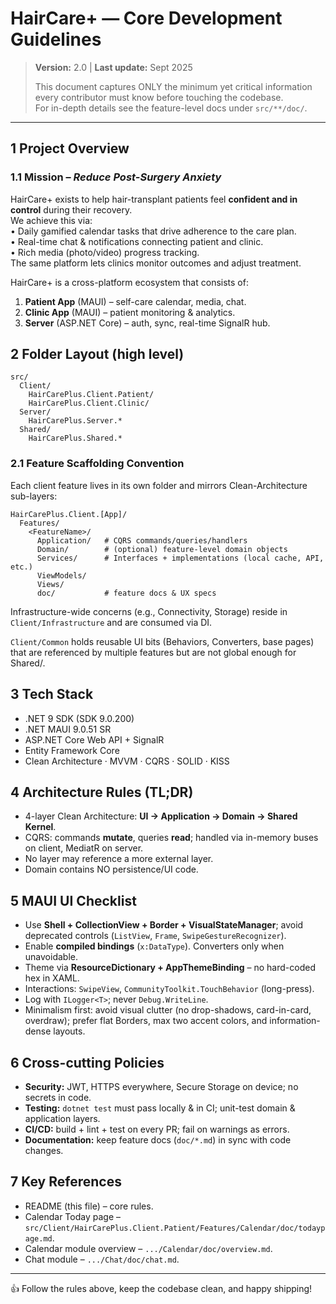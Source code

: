 # HairCare+ — Core Development Guidelines

> **Version:** 2.0   |  **Last update:** Sept 2025 
>
> This document captures ONLY the minimum yet critical information every contributor must know before touching the codebase.  
> For in-depth details see the feature-level docs under `src/**/doc/`.

---

## 1  Project Overview
### 1.1  Mission – *Reduce Post-Surgery Anxiety*
HairCare+ exists to help hair-transplant patients feel **confident and in control** during their recovery.  
We achieve this via:  
• Daily gamified calendar tasks that drive adherence to the care plan.  
• Real-time chat & notifications connecting patient and clinic.  
• Rich media (photo/video) progress tracking.  
The same platform lets clinics monitor outcomes and adjust treatment.

HairCare+ is a cross-platform ecosystem that consists of:
1. **Patient App** (MAUI) – self-care calendar, media, chat.  
2. **Clinic App** (MAUI) – patient monitoring & analytics.  
3. **Server** (ASP.NET Core) – auth, sync, real-time SignalR hub.

## 2  Folder Layout (high level)
```
src/
  Client/
    HairCarePlus.Client.Patient/
    HairCarePlus.Client.Clinic/
  Server/
    HairCarePlus.Server.*
  Shared/
    HairCarePlus.Shared.*
```

### 2.1  Feature Scaffolding Convention
Each client feature lives in its own folder and mirrors Clean-Architecture sub-layers:

```
HairCarePlus.Client.[App]/
  Features/
    <FeatureName>/
      Application/   # CQRS commands/queries/handlers
      Domain/        # (optional) feature-level domain objects
      Services/      # Interfaces + implementations (local cache, API, etc.)
      ViewModels/
      Views/
      doc/           # feature docs & UX specs
```

Infrastructure-wide concerns (e.g., Connectivity, Storage) reside in `Client/Infrastructure` and are consumed via DI.

`Client/Common` holds reusable UI bits (Behaviors, Converters, base pages) that are referenced by multiple features but are not global enough for Shared/.

## 3  Tech Stack
* .NET 9 SDK (SDK 9.0.200)
* .NET MAUI 9.0.51 SR
* ASP.NET Core Web API + SignalR  
* Entity Framework Core  
* Clean Architecture · MVVM · CQRS · SOLID · KISS

## 4  Architecture Rules (TL;DR)
* 4-layer Clean Architecture: **UI → Application → Domain → Shared Kernel**.  
* CQRS: commands **mutate**, queries **read**; handled via in-memory buses on client, MediatR on server.  
* No layer may reference a more external layer.  
* Domain contains NO persistence/UI code.

## 5  MAUI UI Checklist
* Use **Shell + CollectionView + Border + VisualStateManager**; avoid deprecated controls (`ListView`, `Frame`, `SwipeGestureRecognizer`).  
* Enable **compiled bindings** (`x:DataType`). Converters only when unavoidable.  
* Theme via **ResourceDictionary + AppThemeBinding** – no hard-coded hex in XAML.  
* Interactions: `SwipeView`, `CommunityToolkit.TouchBehavior` (long-press).  
* Log with `ILogger<T>`; never `Debug.WriteLine`.
* Minimalism first: avoid visual clutter (no drop-shadows, card-in-card, overdraw); prefer flat Borders, max two accent colors, and information-dense layouts.

## 6  Cross-cutting Policies
* **Security:** JWT, HTTPS everywhere, Secure Storage on device; no secrets in code.  
* **Testing:** `dotnet test` must pass locally & in CI; unit-test domain & application layers.  
* **CI/CD:** build + lint + test on every PR; fail on warnings as errors.  
* **Documentation:** keep feature docs (`doc/*.md`) in sync with code changes.

## 7  Key References
* README (this file) – core rules.  
* Calendar Today page – `src/Client/HairCarePlus.Client.Patient/Features/Calendar/doc/todaypage.md`.  
* Calendar module overview – `.../Calendar/doc/overview.md`.  
* Chat module – `.../Chat/doc/chat.md`.

---
👍  Follow the rules above, keep the codebase clean, and happy shipping!